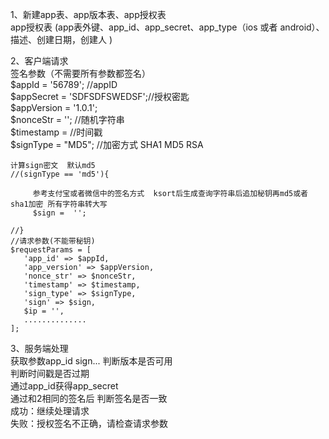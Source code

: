 1、新建app表、app版本表、app授权表  
    app授权表  (app表外键、app_id、app_secret、app_type（ios 或者 android）、描述、创建日期，创建人 )  

2、客户端请求  
    签名参数（不需要所有参数都签名）  
    $appId = '56789'; //appID  
    $appSecret = 'SDFSDFSWEDSF';//授权密匙  
    $appVersion = '1.0.1';  
    $nonceStr = ''; //随机字符串  
    $timestamp =   //时间戳  
    $signType = "MD5"; //加密方式 SHA1  MD5  RSA  

    计算sign密文  默认md5
    //(signType == 'md5'){

         参考支付宝或者微信中的签名方式  ksort后生成查询字符串后追加秘钥再md5或者sha1加密 所有字符串转大写
         $sign =  '';

    //}
    //请求参数(不能带秘钥)
    $requestParams = [
       'app_id' => $appId,
       'app_version' => $appVersion,
       'nonce_str' => $nonceStr,
       'timestamp' => $timestamp,
       'sign_type' => $signType,
       'sign' => $sign,
       $ip = '',
       ..............
    ];

3、服务端处理  
    获取参数app_id  sign...
    判断版本是否可用  
    判断时间戳是否过期	
    通过app_id获得app_secret  
    通过和2相同的签名后 判断签名是否一致  
    成功：继续处理请求  
    失败：授权签名不正确，请检查请求参数  
